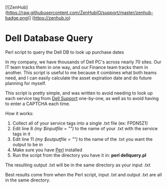 [![ZenHub] (https://raw.githubusercontent.com/ZenHubIO/support/master/zenhub-badge.png)] (https://zenhub.io)

# Dell Database Query

Perl script to query the Dell DB to look up purchase dates

In my company, we have thousands of Dell PC's across nearly 70 sites. Our IT team tracks them in one way, and our Finance team tracks them in another. This script is useful to me because it combines what both teams need, and I can easily calculate the asset expiration date and do future planning for myself.

This script is pretty simple, and was written to avoid needing to look up each service tag from [Dell Support](http://www.dell.com/support/home/us/en/19) one-by-one, as well as to avoid having to enter a CAPTCHA each time.

How it works:

1. Collect all of your service tags into a single .txt file (ex: FPDN5Z1)
2. Edit line 8 *(my $inputfile = "")* to the name of your .txt with the service tags in it
3. Edit line 11 *(my $outputfile = "")* to the name of the .txt you want the output to be in
4. Make sure you have [Perl](https://www.perl.org/get.html) installed
5. Run the script from the directory you have it in: **perl dellquery.pl**

The resulting output .txt will be in the same directory as your input .txt

Best results come from when the Perl script, input .txt and output .txt are all in the same directory.

